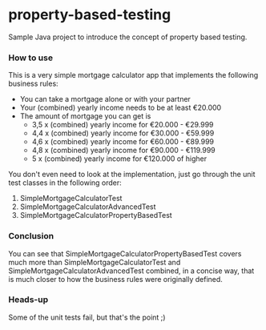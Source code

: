 # property-based-testing
Sample Java project to introduce the concept of property based testing.

### How to use
This is a very simple mortgage calculator app that implements the following business rules:
- You can take a mortgage alone or with your partner
- Your (combined) yearly income needs to be at least €20.000
- The amount of mortgage you can get is
    - 3,5 x (combined) yearly income for €20.000 - €29.999
    - 4,4 x (combined) yearly income for €30.000 - €59.999
    - 4,6 x (combined) yearly income for €60.000 - €89.999
    - 4,8 x (combined) yearly income for €90.000 - €119.999
    - 5 x (combined) yearly income for €120.000 of higher

You don't even need to look at the implementation, just go through the unit test classes in the following order:
1. SimpleMortgageCalculatorTest
2. SimpleMortgageCalculatorAdvancedTest
3. SimpleMortgageCalculatorPropertyBasedTest

### Conclusion
You can see that SimpleMortgageCalculatorPropertyBasedTest covers much more than SimpleMortgageCalculatorTest and SimpleMortgageCalculatorAdvancedTest combined, in a concise way, that is much closer to how the business rules were originally defined. 

### Heads-up
Some of the unit tests fail, but that's the point ;)
